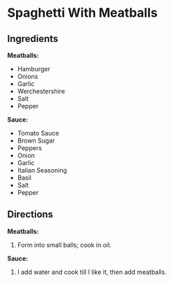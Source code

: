 # Spaghetti With Meatballs #

## Ingredients ##

__Meatballs:__

- Hamburger
- Onions
- Garlic
- Werchestershire
- Salt
- Pepper

__Sauce:__

- Tomato Sauce
- Brown Sugar
- Peppers
- Onion
- Garlic
- Italian Seasoning
- Basil
- Salt
- Pepper

## Directions ##

__Meatballs:__

1. Form into small balls; cook in oil.

__Sauce:__

1. I add water and cook till I like it, then add meatballs.

